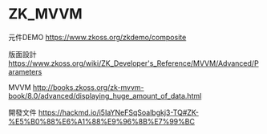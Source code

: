# ZK_MVVM
元件DEMO https://www.zkoss.org/zkdemo/composite

版面設計 https://www.zkoss.org/wiki/ZK_Developer's_Reference/MVVM/Advanced/Parameters

MVVM    http://books.zkoss.org/zk-mvvm-book/8.0/advanced/displaying_huge_amount_of_data.html

開發文件 https://hackmd.io/i5IaYNeFSqSoalbgkj3-TQ#ZK-%E5%B0%88%E6%A1%88%E9%96%8B%E7%99%BC
